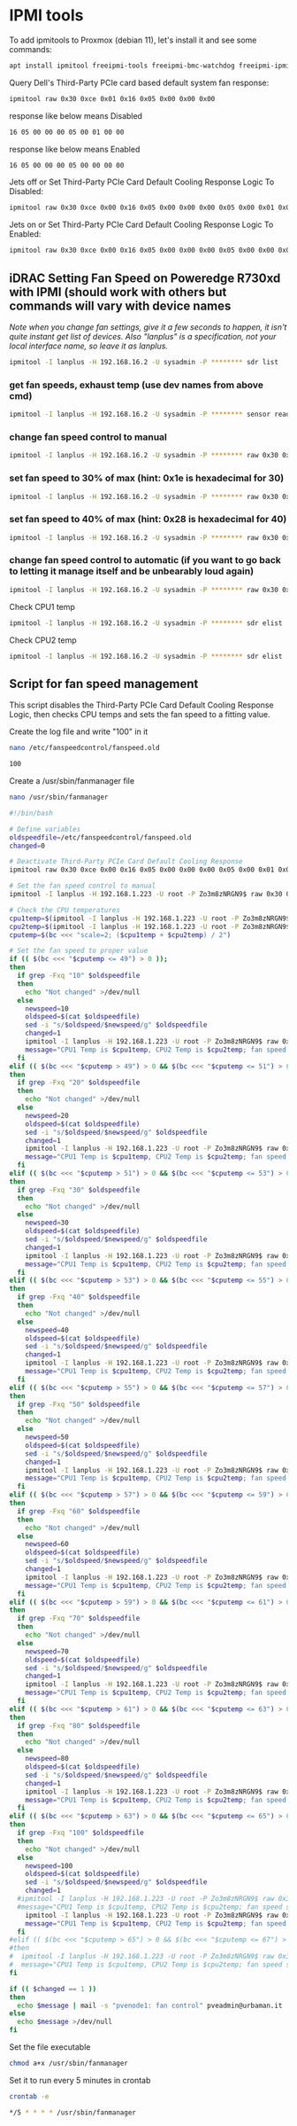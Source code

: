 # IPMI tools

To add ipmitools to Proxmox (debian 11), let's install it and see some commands:

```bash
apt install ipmitool freeipmi-tools freeipmi-bmc-watchdog freeipmi-ipmidetect lm-sensors fancontrol read-edid i2c-tools
 ```

Query Dell's Third-Party PCIe card based default system fan response:

```bash
ipmitool raw 0x30 0xce 0x01 0x16 0x05 0x00 0x00 0x00
```

response like below means Disabled

```bash
16 05 00 00 00 05 00 01 00 00
```

response like below means Enabled

```bash
16 05 00 00 00 05 00 00 00 00
```

Jets off or Set Third-Party PCIe Card Default Cooling Response Logic To Disabled:

```bash
ipmitool raw 0x30 0xce 0x00 0x16 0x05 0x00 0x00 0x00 0x05 0x00 0x01 0x00 0x00 
```

Jets on or Set Third-Party PCIe Card Default Cooling Response Logic To Enabled:

```bash
ipmitool raw 0x30 0xce 0x00 0x16 0x05 0x00 0x00 0x00 0x05 0x00 0x00 0x00 0x00
```

## iDRAC Setting Fan Speed on Poweredge R730xd with IPMI (should work with others but commands will vary with device names

_Note when you change fan settings, give it a few seconds to happen, it isn't quite instant
get list of devices.  Also "lanplus" is a specification, not your local interface name, so leave it as lanplus._

```bash
ipmitool -I lanplus -H 192.168.16.2 -U sysadmin -P ******** sdr list
```

### get fan speeds, exhaust temp  (use dev names from above cmd)

```bash
ipmitool -I lanplus -H 192.168.16.2 -U sysadmin -P ******** sensor reading "Fan1 RPM" "Fan2 RPM" "Fan3 RPM" "Fan4 RPM" "Fan5 RPM" "Fan6 RPM" "Exhaust Temp"
```

### change fan speed control to manual

```bash
ipmitool -I lanplus -H 192.168.16.2 -U sysadmin -P ******** raw 0x30 0x30 0x01 0x00
```

### set fan speed to 30% of max (hint: 0x1e is hexadecimal for 30)

```bash
ipmitool -I lanplus -H 192.168.16.2 -U sysadmin -P ******** raw 0x30 0x30 0x02 0xff 0x1e
```

### set fan speed to 40% of max (hint: 0x28 is hexadecimal for 40)

```bash
ipmitool -I lanplus -H 192.168.16.2 -U sysadmin -P ******** raw 0x30 0x30 0x02 0xff 0x28
```

### change fan speed control to automatic (if you want to go back to letting it manage itself and be unbearably loud again)

```bash
ipmitool -I lanplus -H 192.168.16.2 -U sysadmin -P ******** raw 0x30 0x30 0x01 0x01
```

Check CPU1 temp

```bash
ipmitool -I lanplus -H 192.168.16.2 -U sysadmin -P ******** sdr elist | grep "Temp" | grep "3.1" | cut -c 39-40
```

Check CPU2 temp

```bash
ipmitool -I lanplus -H 192.168.16.2 -U sysadmin -P ******** sdr elist | grep "Temp" | grep "3.2" | cut -c 39-40
```

## Script for fan speed management

This script disables the Third-Party PCIe Card Default Cooling Response Logic, then checks CPU temps and sets the fan speed to a fitting value.

Create the log file and write "100" in it

```bash
nano /etc/fanspeedcontrol/fanspeed.old
```

```bash
100
```

Create a /usr/sbin/fanmanager file

```bash
nano /usr/sbin/fanmanager
```

```bash
#!/bin/bash

# Define variables
oldspeedfile=/etc/fanspeedcontrol/fanspeed.old
changed=0

# Deactivate Third-Party PCIe Card Default Cooling Response
ipmitool raw 0x30 0xce 0x00 0x16 0x05 0x00 0x00 0x00 0x05 0x00 0x01 0x00 0x00 >/dev/null

# Set the fan speed control to manual
ipmitool -I lanplus -H 192.168.1.223 -U root -P Zo3m8zNRGN9$ raw 0x30 0x30 0x01 0x00 >/dev/null

# Check the CPU temperatures
cpu1temp=$(ipmitool -I lanplus -H 192.168.1.223 -U root -P Zo3m8zNRGN9$ sdr elist | grep "Temp" | grep "3.1" | cut -c 39-40)
cpu2temp=$(ipmitool -I lanplus -H 192.168.1.223 -U root -P Zo3m8zNRGN9$ sdr elist | grep "Temp" | grep "3.2" | cut -c 39-40)
cputemp=$(bc <<< "scale=2; ($cpu1temp + $cpu2temp) / 2")

# Set the fan speed to proper value
if (( $(bc <<< "$cputemp <= 49") > 0 ));
then
  if grep -Fxq "10" $oldspeedfile
  then
    echo "Not changed" >/dev/null
  else
    newspeed=10
    oldspeed=$(cat $oldspeedfile)
    sed -i "s/$oldspeed/$newspeed/g" $oldspeedfile
    changed=1
    ipmitool -I lanplus -H 192.168.1.223 -U root -P Zo3m8zNRGN9$ raw 0x30 0x30 0x02 0xff 0xB >/dev/null
    message="CPU1 Temp is $cpu1temp, CPU2 Temp is $cpu2temp; fan speed set to 11%"
  fi
elif (( $(bc <<< "$cputemp > 49") > 0 && $(bc <<< "$cputemp <= 51") > 0 ));
then
  if grep -Fxq "20" $oldspeedfile
  then
    echo "Not changed" >/dev/null
  else
    newspeed=20
    oldspeed=$(cat $oldspeedfile)
    sed -i "s/$oldspeed/$newspeed/g" $oldspeedfile
    changed=1
    ipmitool -I lanplus -H 192.168.1.223 -U root -P Zo3m8zNRGN9$ raw 0x30 0x30 0x02 0xff 0x14 >/dev/null
    message="CPU1 Temp is $cpu1temp, CPU2 Temp is $cpu2temp; fan speed set to 20%"
  fi
elif (( $(bc <<< "$cputemp > 51") > 0 && $(bc <<< "$cputemp <= 53") > 0 ));
then
  if grep -Fxq "30" $oldspeedfile
  then
    echo "Not changed" >/dev/null
  else
    newspeed=30
    oldspeed=$(cat $oldspeedfile)
    sed -i "s/$oldspeed/$newspeed/g" $oldspeedfile
    changed=1
    ipmitool -I lanplus -H 192.168.1.223 -U root -P Zo3m8zNRGN9$ raw 0x30 0x30 0x02 0xff 0x1E >/dev/null
    message="CPU1 Temp is $cpu1temp, CPU2 Temp is $cpu2temp; fan speed set to 30%"
  fi
elif (( $(bc <<< "$cputemp > 53") > 0 && $(bc <<< "$cputemp <= 55") > 0 ));
then
  if grep -Fxq "40" $oldspeedfile
  then
    echo "Not changed" >/dev/null
  else
    newspeed=40
    oldspeed=$(cat $oldspeedfile)
    sed -i "s/$oldspeed/$newspeed/g" $oldspeedfile
    changed=1
    ipmitool -I lanplus -H 192.168.1.223 -U root -P Zo3m8zNRGN9$ raw 0x30 0x30 0x02 0xff 0x28 >/dev/null
    message="CPU1 Temp is $cpu1temp, CPU2 Temp is $cpu2temp; fan speed set to 40%"
  fi
elif (( $(bc <<< "$cputemp > 55") > 0 && $(bc <<< "$cputemp <= 57") > 0 ));
then
  if grep -Fxq "50" $oldspeedfile
  then
    echo "Not changed" >/dev/null
  else
    newspeed=50
    oldspeed=$(cat $oldspeedfile)
    sed -i "s/$oldspeed/$newspeed/g" $oldspeedfile
    changed=1
    ipmitool -I lanplus -H 192.168.1.223 -U root -P Zo3m8zNRGN9$ raw 0x30 0x30 0x02 0xff 0x32 >/dev/null
    message="CPU1 Temp is $cpu1temp, CPU2 Temp is $cpu2temp; fan speed set to 50%"
  fi
elif (( $(bc <<< "$cputemp > 57") > 0 && $(bc <<< "$cputemp <= 59") > 0 ));
then
  if grep -Fxq "60" $oldspeedfile
  then
    echo "Not changed" >/dev/null
  else
    newspeed=60
    oldspeed=$(cat $oldspeedfile)
    sed -i "s/$oldspeed/$newspeed/g" $oldspeedfile
    changed=1
    ipmitool -I lanplus -H 192.168.1.223 -U root -P Zo3m8zNRGN9$ raw 0x30 0x30 0x02 0xff 0x3C >/dev/null
    message="CPU1 Temp is $cpu1temp, CPU2 Temp is $cpu2temp; fan speed set to 60%"
  fi
elif (( $(bc <<< "$cputemp > 59") > 0 && $(bc <<< "$cputemp <= 61") > 0 ));
then
  if grep -Fxq "70" $oldspeedfile
  then
    echo "Not changed" >/dev/null
  else
    newspeed=70
    oldspeed=$(cat $oldspeedfile)
    sed -i "s/$oldspeed/$newspeed/g" $oldspeedfile
    changed=1
    ipmitool -I lanplus -H 192.168.1.223 -U root -P Zo3m8zNRGN9$ raw 0x30 0x30 0x02 0xff 0x46 >/dev/null
    message="CPU1 Temp is $cpu1temp, CPU2 Temp is $cpu2temp; fan speed set to 70%"
  fi
elif (( $(bc <<< "$cputemp > 61") > 0 && $(bc <<< "$cputemp <= 63") > 0 ));
then
  if grep -Fxq "80" $oldspeedfile
  then
    echo "Not changed" >/dev/null
  else
    newspeed=80
    oldspeed=$(cat $oldspeedfile)
    sed -i "s/$oldspeed/$newspeed/g" $oldspeedfile
    changed=1
    ipmitool -I lanplus -H 192.168.1.223 -U root -P Zo3m8zNRGN9$ raw 0x30 0x30 0x02 0xff 0x50 >/dev/null
    message="CPU1 Temp is $cpu1temp, CPU2 Temp is $cpu2temp; fan speed set to 80%"
  fi
elif (( $(bc <<< "$cputemp > 63") > 0 && $(bc <<< "$cputemp <= 65") > 0 ));
then
  if grep -Fxq "100" $oldspeedfile
  then
    echo "Not changed" >/dev/null
  else
    newspeed=100
    oldspeed=$(cat $oldspeedfile)
    sed -i "s/$oldspeed/$newspeed/g" $oldspeedfile
    changed=1
  #ipmitool -I lanplus -H 192.168.1.223 -U root -P Zo3m8zNRGN9$ raw 0x30 0x30 0x02 0xff 0x5A >/dev/null
  #message="CPU1 Temp is $cpu1temp, CPU2 Temp is $cpu2temp; fan speed set to 90%"
    ipmitool -I lanplus -H 192.168.1.223 -U root -P Zo3m8zNRGN9$ raw 0x30 0x30 0x01 0x01 >/dev/null
    message="CPU1 Temp is $cpu1temp, CPU2 Temp is $cpu2temp; fan speed set to dynamic"
  fi
#elif (( $(bc <<< "$cputemp > 65") > 0 && $(bc <<< "$cputemp <= 67") > 0 ));
#then
#  ipmitool -I lanplus -H 192.168.1.223 -U root -P Zo3m8zNRGN9$ raw 0x30 0x30 0x02 0xff 0x64
#  message="CPU1 Temp is $cpu1temp, CPU2 Temp is $cpu2temp; fan speed set to 100%"
fi

if (( $changed == 1 ))
then
  echo $message | mail -s "pvenode1: fan control" pveadmin@urbaman.it
else
  echo $message >/dev/null
fi
```

Set the file executable

```bash
chmod a+x /usr/sbin/fanmanager
```

Set it to run every 5 minutes in crontab

```bash
crontab -e
```

```bash
*/5 * * * * /usr/sbin/fanmanager
```
